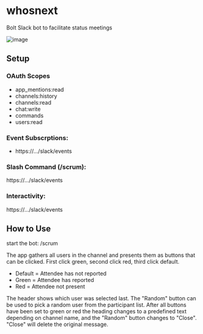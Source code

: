 # whosnext

Bolt Slack bot to facilitate status meetings

![image](https://user-images.githubusercontent.com/15017748/111555849-7d9f8980-8746-11eb-82c5-b5f7ae43e5c7.png)


## Setup
### OAuth Scopes
* app_mentions:read
* channels:history
* channels:read
* chat:write
* commands
* users:read

### Event Subscrptions: 
* https://.../slack/events
### Slash Command (/scrum): 
https://.../slack/events
### Interactivity: 
https://.../slack/events

## How to Use
start the bot: /scrum

The app gathers all users in the channel and presents them as buttons that can be clicked.
First click green, second click red, third click default.
* Default = Attendee has not reported
* Green = Attendee has reported
* Red = Attendee not present

The header shows which user was selected last.
The "Random" button can be used to pick a random user from the participant list.
After all buttons have been set to green or red the heading changes to a predefined text depending on channel name, and the "Random" button changes to "Close". "Close" will delete the original message.





